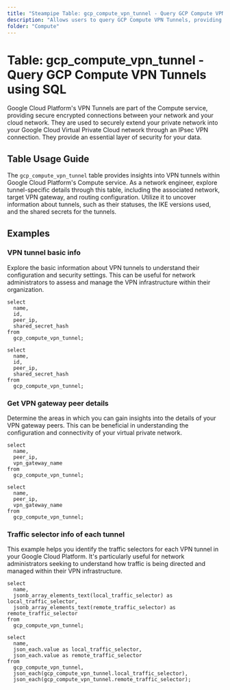 ```yaml
---
title: "Steampipe Table: gcp_compute_vpn_tunnel - Query GCP Compute VPN Tunnels using SQL"
description: "Allows users to query GCP Compute VPN Tunnels, providing details about the VPN Tunnels in Google Cloud Platform's Compute service."
folder: "Compute"
---
```


# Table: gcp_compute_vpn_tunnel - Query GCP Compute VPN Tunnels using SQL

Google Cloud Platform's VPN Tunnels are part of the Compute service, providing secure encrypted connections between your network and your cloud network. They are used to securely extend your private network into your Google Cloud Virtual Private Cloud network through an IPsec VPN connection. They provide an essential layer of security for your data.

## Table Usage Guide

The `gcp_compute_vpn_tunnel` table provides insights into VPN tunnels within Google Cloud Platform's Compute service. As a network engineer, explore tunnel-specific details through this table, including the associated network, target VPN gateway, and routing configuration. Utilize it to uncover information about tunnels, such as their statuses, the IKE versions used, and the shared secrets for the tunnels.

## Examples

### VPN tunnel basic info
Explore the basic information about VPN tunnels to understand their configuration and security settings. This can be useful for network administrators to assess and manage the VPN infrastructure within their organization.

```sql+postgres
select
  name,
  id,
  peer_ip,
  shared_secret_hash
from
  gcp_compute_vpn_tunnel;
```

```sql+sqlite
select
  name,
  id,
  peer_ip,
  shared_secret_hash
from
  gcp_compute_vpn_tunnel;
```

### Get VPN gateway peer details
Determine the areas in which you can gain insights into the details of your VPN gateway peers. This can be beneficial in understanding the configuration and connectivity of your virtual private network.

```sql+postgres
select
  name,
  peer_ip,
  vpn_gateway_name
from
  gcp_compute_vpn_tunnel;
```

```sql+sqlite
select
  name,
  peer_ip,
  vpn_gateway_name
from
  gcp_compute_vpn_tunnel;
```

### Traffic selector info of each tunnel
This example helps you identify the traffic selectors for each VPN tunnel in your Google Cloud Platform. It's particularly useful for network administrators seeking to understand how traffic is being directed and managed within their VPN infrastructure.

```sql+postgres
select
  name,
  jsonb_array_elements_text(local_traffic_selector) as local_traffic_selector,
  jsonb_array_elements_text(remote_traffic_selector) as remote_traffic_selector
from
  gcp_compute_vpn_tunnel;
```

```sql+sqlite
select
  name,
  json_each.value as local_traffic_selector,
  json_each.value as remote_traffic_selector
from
  gcp_compute_vpn_tunnel,
  json_each(gcp_compute_vpn_tunnel.local_traffic_selector),
  json_each(gcp_compute_vpn_tunnel.remote_traffic_selector);
```